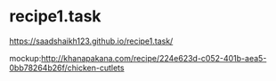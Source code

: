 # recipe1.task
https://saadshaikh123.github.io/recipe1.task/

mockup:http://khanapakana.com/recipe/224e623d-c052-401b-aea5-0bb78264b26f/chicken-cutlets
